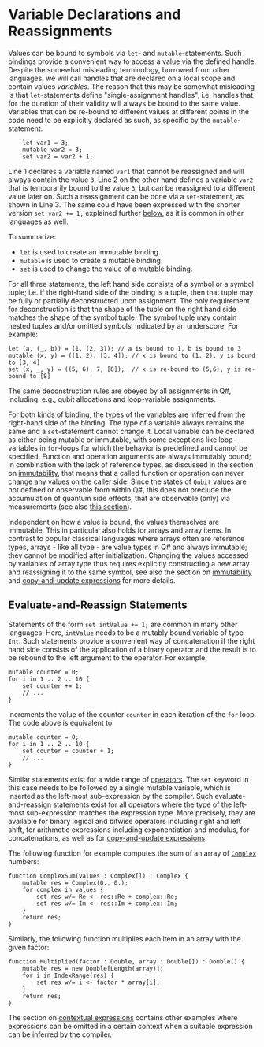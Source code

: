 # Variable Declarations and Reassignments

Values can be bound to symbols via `let`- and `mutable`-statements. 
Such bindings provide a convenient way to access a value via the defined handle. 
Despite the somewhat misleading terminology, borrowed from other languages, we will call handles that are declared on a local scope and contain values *variables*.
The reason that this may be somewhat misleading is that `let`-statements define "single-assignment handles", i.e. handles that for the duration of their validity will always be bound to the same value. Variables that can be re-bound to different values at different points in the code need to be explicitly declared as such, as specific by the `mutable`-statement. 

```qsharp
    let var1 = 3; 
    mutable var2 = 3; 
    set var2 = var2 + 1; 
```

Line 1 declares a variable named `var1` that cannot be reassigned and will always contain the value `3`. Line 2 on the other hand defines a variable `var2` that is temporarily bound to the value `3`, but can be reassigned to a different value later on. Such a reassignment can be done via a `set`-statement, as shown in Line 3. The same could have been expressed with the shorter version `set var2 += 1;` explained further [below](#evaluate-and-reassign-statements), as it is common in other languages as well. 

To summarize:
* `let` is used to create an immutable binding.
* `mutable` is used to create a mutable binding.
* `set` is used to change the value of a mutable binding.

For all three statements, the left hand side consists of a symbol or a symbol tuple;
i.e. if the right-hand side of the binding is a tuple, then that tuple may be fully or partially deconstructed upon assignment. The only requirement for deconstruction is that the shape of the tuple on the right hand side matches the shape of the symbol tuple.
The symbol tuple may contain nested tuples and/or omitted symbols, indicated by an underscore. 
For example:

```qsharp
let (a, (_, b)) = (1, (2, 3)); // a is bound to 1, b is bound to 3
mutable (x, y) = ((1, 2), [3, 4]); // x is bound to (1, 2), y is bound to [3, 4]
set (x, _, y) = ((5, 6), 7, [8]);  // x is re-bound to (5,6), y is re-bound to [8]
```

The same deconstruction rules are obeyed by all assignments in Q#, including, e.g., qubit allocations and loop-variable assignments. 

For both kinds of binding, the types of the variables are inferred from the right-hand side of the binding. The type of a variable always remains the same and a `set`-statement cannot change it.
Local variable can be declared as either being mutable or immutable, with some exceptions like loop-variables in `for`-loops for which the behavior is predefined and cannot be specified.
Function and operation arguments are always immutably bound; in combination with the lack of reference types, as discussed in the section on [immutability](xref:microsoft.quantum.qsharp.immutability#immutability), that means that a called function or operation can never change any values on the caller side. 
Since the states of `Qubit` values are not defined or observable from within Q#, this does not preclude the accumulation of quantum side effects, that are observable (only) via measurements (see also [this section](xref:microsoft.quantum.qsharp.quantumdatatypes#qubits)).

Independent on how a value is bound, the values themselves are immutable. 
This in particular also holds for arrays and array items. 
In contrast to popular classical languages where arrays often are reference types, arrays - like all type - are value types in Q# and always immutable; they cannot be modified after initialization.
Changing the values accessed by variables of array type thus requires explicitly constructing a new array and reassigning it to the same symbol, see also the section on [immutability](xref:microsoft.quantum.qsharp.immutability) and [copy-and-update expressions](xref:microsoft.quantum.qsharp.copyandupdateexpressions#copy-and-update-expressions) for more details.

## Evaluate-and-Reassign Statements

Statements of the form `set intValue += 1;` are common in many other languages. Here, `intValue` needs to be a mutably bound variable of type `Int`.
Such statements provide a convenient way of concatenation if the right hand side consists of the application of a binary operator and the result is to be rebound to the left argument to the operator. 
For example,
```qsharp
mutable counter = 0;
for i in 1 .. 2 .. 10 {
    set counter += 1;
    // ...
}
```
increments the value of the counter `counter` in each iteration of the `for` loop. The code above is equivalent to 
```qsharp
mutable counter = 0;
for i in 1 .. 2 .. 10 {
    set counter = counter + 1;
    // ...
}
```

Similar statements exist for a wide range of [operators](xref:microsoft.quantum.qsharp.precedenceandassociativity#operators). The `set` keyword in this case needs to be followed by a single mutable variable, which is inserted as the left-most sub-expression by the compiler.
Such evaluate-and-reassign statements exist for all operators where the type of the left-most sub-expression matches the expression type. 
More precisely, they are available for binary logical and bitwise operators including right and left shift, for arithmetic expressions including exponentiation and modulus, for concatenations, as well as for [copy-and-update expressions](xref:microsoft.quantum.qsharp.copyandupdateexpressions#copy-and-update-expressions).

The following function for example computes the sum of an array of [`Complex`](xref:microsoft.quantum.qsharp.typedeclarations#type-declarations) numbers:

```qsharp
function ComplexSum(values : Complex[]) : Complex {
    mutable res = Complex(0., 0.);
    for complex in values {
        set res w/= Re <- res::Re + complex::Re;
        set res w/= Im <- res::Im + complex::Im;
    }
    return res;
}
```

Similarly, the following function multiplies each item in an array with the given factor:

```qsharp
function Multiplied(factor : Double, array : Double[]) : Double[] {
    mutable res = new Double[Length(array)];
    for i in IndexRange(res) {
        set res w/= i <- factor * array[i];
    }
    return res;
}
```


The section on [contextual expressions](xref:microsoft.quantum.qsharp.contextualexpressions#contextual-and-omitted-expressions) contains other examples where expressions can be omitted in a certain context when a suitable expression can be inferred by the compiler.



